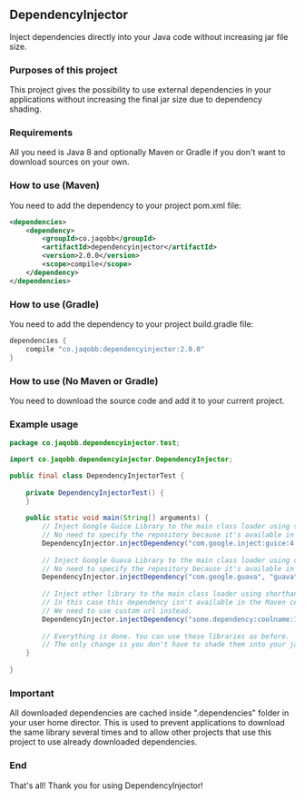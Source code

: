 ## DependencyInjector
Inject dependencies directly into your Java code without increasing jar file size.

### Purposes of this project
This project gives the possibility to use external dependencies in your applications without increasing the final jar size due to dependency shading.

### Requirements
All you need is Java 8 and optionally Maven or Gradle if you don't want to download sources on your own.

### How to use (Maven)
You need to add the dependency to your project pom.xml file:
```xml
<dependencies>
    <dependency>
        <groupId>co.jaqobb</groupId>
        <artifactId>dependencyinjector</artifactId>
        <version>2.0.0</version>
        <scope>compile</scope>
    </dependency>
</dependencies>
```

### How to use (Gradle)
You need to add the dependency to your project build.gradle file:
```gradle
dependencies {
    compile "co.jaqobb:dependencyinjector:2.0.0"
}
```

### How to use (No Maven or Gradle)
You need to download the source code and add it to your current project.

### Example usage
```java
package co.jaqobb.dependencyinjector.test;

import co.jaqobb.dependencyinjector.DependencyInjector;

public final class DependencyInjectorTest {
    
    private DependencyInjectorTest() {
    }
    
    public static void main(String[] arguments) {
        // Inject Google Guice Library to the main class loader using shorthand notation.
        // No need to specify the repository because it's available in the Maven central one.
        DependencyInjector.injectDependency("com.google.inject:guice:4.0", this.getClass().getClassLoader());
        
        // Inject Google Guava Library to the main class loader using old notation.
        // No need to specify the repository because it's available in the Maven central one.
        DependencyInjector.injectDependency("com.google.guava", "guava", "19.0", this.getClass().getClassLoader());
        
        // Inject other library to the main class loader using shorthand notation.
        // In this case this dependency isn't available in the Maven central repository.
        // We need to use custom url instead.
        DependencyInjector.injectDependency("some.dependency:coolname:1.2.3", "https://link.to.this.dependency.repository", this.getClass().getClassLoader());
        
        // Everything is done. You can use these libraries as before.
        // The only change is you don't have to shade them into your jar file.
    }
    
}
```

### Important
All downloaded dependencies are cached inside ".dependencies" folder in your user home director. This is used to prevent applications to download the same library several times and to allow other projects that use this project to use already downloaded dependencies.

### End
That's all! Thank you for using DependencyInjector!